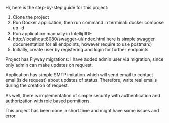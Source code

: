 Hi, here is the step-by-step guide for this project:

1) Clone the project
2) Run Docker application, then run command in terminal: docker compose up -d
3) Run application manually in Intellij IDE
4) http://localhost:8080/swagger-ui/index.html here is simple swagger documentation for all endpoints, however require to use postman:)
5) Initially, create user by registering and login for further endpoints


Project has Flyway migrations:
I have added admin user via migration, since only admin can make updates on request.

Application has simple SMTP imitation which will send email to contact email(iside request) about updates of status.
Therefore, write real emails during the creation of request.

As well, there is implementation of simple security with authentication and authorization with role based permitions.

This project has been done in short time and might have some issues and error. 